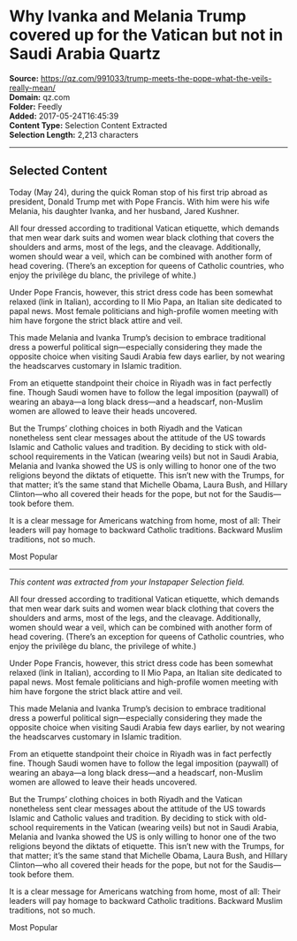 # Why Ivanka and Melania Trump covered up for the Vatican but not in Saudi Arabia Quartz

**Source:** https://qz.com/991033/trump-meets-the-pope-what-the-veils-really-mean/  
**Domain:** qz.com  
**Folder:** Feedly  
**Added:** 2017-05-24T16:45:39  
**Content Type:** Selection Content Extracted  
**Selection Length:** 2,213 characters  


---

## Selected Content

Today (May 24), during the quick Roman stop of his first trip abroad as president, Donald Trump met with Pope Francis. With him were his wife Melania, his daughter Ivanka, and her husband, Jared Kushner.

All four dressed according to traditional Vatican etiquette, which demands that men wear dark suits and women wear black clothing that covers the shoulders and arms, most of the legs, and the cleavage. Additionally, women should wear a veil, which can be combined with another form of head covering. (There’s an exception for queens of Catholic countries, who enjoy the privilège du blanc, the privilege of white.)

Under Pope Francis, however, this strict dress code has been somewhat relaxed (link in Italian), according to Il Mio Papa, an Italian site dedicated to papal news. Most female politicians and high-profile women meeting with him have forgone the strict black attire and veil.

This made Melania and Ivanka Trump’s decision to embrace traditional dress a powerful political sign—especially considering they made the opposite choice when visiting Saudi Arabia few days earlier, by not wearing the headscarves customary in Islamic tradition.

From an etiquette standpoint their choice in Riyadh was in fact perfectly fine. Though Saudi women have to follow the legal imposition (paywall) of wearing an abaya—a long black dress—and a headscarf, non-Muslim women are allowed to leave their heads uncovered.

But the Trumps’ clothing choices in both Riyadh and the Vatican nonetheless sent clear messages about the attitude of the US towards Islamic and Catholic values and tradition. By deciding to stick with old-school requirements in the Vatican (wearing veils) but not in Saudi Arabia, Melania and Ivanka showed the US is only willing to honor one of the two religions beyond the diktats of etiquette. This isn’t new with the Trumps, for that matter; it’s the same stand that Michelle Obama, Laura Bush, and Hillary Clinton—who all covered their heads for the pope, but not for the Saudis—took before them.

It is a clear message for Americans watching from home, most of all: Their leaders will pay homage to backward Catholic traditions. Backward Muslim traditions, not so much.

Most Popular

---

*This content was extracted from your Instapaper Selection field.*

All four dressed according to traditional Vatican etiquette, which demands that men wear dark suits and women wear black clothing that covers the shoulders and arms, most of the legs, and the cleavage. Additionally, women should wear a veil, which can be combined with another form of head covering. (There’s an exception for queens of Catholic countries, who enjoy the privilège du blanc, the privilege of white.)

Under Pope Francis, however, this strict dress code has been somewhat relaxed (link in Italian), according to Il Mio Papa, an Italian site dedicated to papal news. Most female politicians and high-profile women meeting with him have forgone the strict black attire and veil.

This made Melania and Ivanka Trump’s decision to embrace traditional dress a powerful political sign—especially considering they made the opposite choice when visiting Saudi Arabia few days earlier, by not wearing the headscarves customary in Islamic tradition.

From an etiquette standpoint their choice in Riyadh was in fact perfectly fine. Though Saudi women have to follow the legal imposition (paywall) of wearing an abaya—a long black dress—and a headscarf, non-Muslim women are allowed to leave their heads uncovered.

But the Trumps’ clothing choices in both Riyadh and the Vatican nonetheless sent clear messages about the attitude of the US towards Islamic and Catholic values and tradition. By deciding to stick with old-school requirements in the Vatican (wearing veils) but not in Saudi Arabia, Melania and Ivanka showed the US is only willing to honor one of the two religions beyond the diktats of etiquette. This isn’t new with the Trumps, for that matter; it’s the same stand that Michelle Obama, Laura Bush, and Hillary Clinton—who all covered their heads for the pope, but not for the Saudis—took before them.

It is a clear message for Americans watching from home, most of all: Their leaders will pay homage to backward Catholic traditions. Backward Muslim traditions, not so much.

Most Popular
